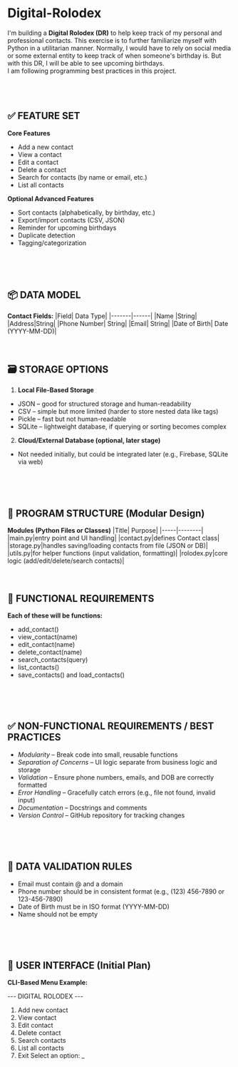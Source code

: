 # Digital-Rolodex
I'm building a **Digital Rolodex (DR)** to help keep track of my personal and professional contacts. This exercise is to further familiarize myself with Python in a utilitarian manner. Normally, I would have to rely on social media or some external entity to keep track of when someone's birthday is. But with this DR, I will be able to see upcoming birthdays.
<br>
I am following programming best practices in this project.
<br>
<br>
<br>
<br>

## ✅ FEATURE SET

**Core Features**
- Add a new contact
- View a contact
- Edit a contact
- Delete a contact
- Search for contacts (by name or email, etc.)
- List all contacts

**Optional Advanced Features**
- Sort contacts (alphabetically, by birthday, etc.)
- Export/import contacts (CSV, JSON)
- Reminder for upcoming birthdays
- Duplicate detection
- Tagging/categorization
<br>
<br>
<br>

## 📦 DATA MODEL
**Contact Fields:**
|Field|	Data Type|
|-------|------|
|Name	|String|
|Address|String|
|Phone Number|	String|
|Email|	String|
|Date of Birth|	Date (YYYY-MM-DD)|
<br>
<br>
<br>

## 🗃️ STORAGE OPTIONS
1. **Local File-Based Storage**
- JSON – good for structured storage and human-readability
- CSV – simple but more limited (harder to store nested data like tags)
- Pickle – fast but not human-readable
- SQLite – lightweight database, if querying or sorting becomes complex

2. **Cloud/External Database (optional, later stage)**
- Not needed initially, but could be integrated later (e.g., Firebase, SQLite via web)
<br>
<br>
<br>

## 🧱 PROGRAM STRUCTURE (Modular Design)
**Modules (Python Files or Classes)**
|Title| Purpose|
|-----|--------|
|main.py|entry point and UI handling|
|contact.py|defines Contact class|
|storage.py|handles saving/loading contacts from file (JSON or DB)|
|utils.py|for helper functions (input validation, formatting)|
|rolodex.py|core logic (add/edit/delete/search contacts)|
<br>
<br>
<br>

## 🧪 FUNCTIONAL REQUIREMENTS

**Each of these will be functions:**
- add_contact()
- view_contact(name)
- edit_contact(name)
- delete_contact(name)
- search_contacts(query)
- list_contacts()
- save_contacts() and load_contacts()
<br>
<br>
<br>

## ✅ NON-FUNCTIONAL REQUIREMENTS / BEST PRACTICES
- *Modularity* – Break code into small, reusable functions
- *Separation of Concerns* – UI logic separate from business logic and storage
- *Validation* – Ensure phone numbers, emails, and DOB are correctly formatted
- *Error Handling* – Gracefully catch errors (e.g., file not found, invalid input)
- *Documentation* – Docstrings and comments
- *Version Control* – GitHub repository for tracking changes
<br>
<br>
<br>

## 🔐 DATA VALIDATION RULES
- Email must contain @ and a domain
- Phone number should be in consistent format (e.g., (123) 456-7890 or 123-456-7890)
- Date of Birth must be in ISO format (YYYY-MM-DD)
- Name should not be empty
<br>
<br>
<br>

## 🎨 USER INTERFACE (Initial Plan)
**CLI-Based Menu Example:**

--- DIGITAL ROLODEX ---
1. Add new contact
2. View contact
3. Edit contact
4. Delete contact
5. Search contacts
6. List all contacts
7. Exit
Select an option: _